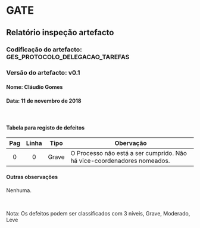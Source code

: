 # GATE
## Relatório inspeção artefacto
### Codificação do artefacto: GES_PROTOCOLO_DELEGACAO_TAREFAS
### Versão do artefacto: v0.1
#### Nome: Cláudio Gomes
#### Data: 11 de novembro de 2018

</br>

#### Tabela para registo de defeitos
|Pag|Linha|Tipo|Obervação
|:---:|:---:|:---:|---
|0|0|Grave|O Processo não está a ser cumprido. Não há vice-coordenadores nomeados.

#### Outras observações

Nenhuma.

</br>

Nota: Os defeitos podem ser classificados com 3 níveis, Grave, Moderado, Leve